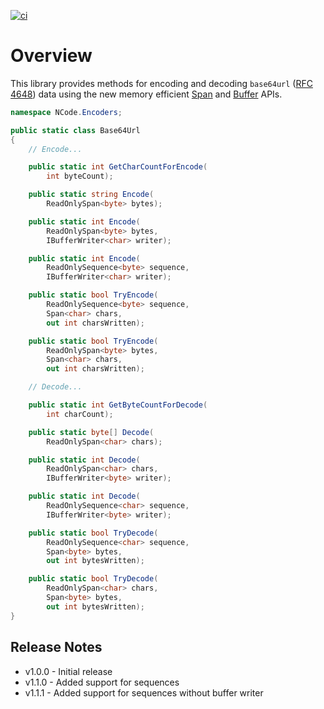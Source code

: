 [![ci](https://github.com/NCodeGroup/Base64Url/actions/workflows/main.yml/badge.svg)](https://github.com/NCodeGroup/Base64Url/actions)

# Overview

This library provides methods for encoding and decoding `base64url` ([RFC 4648]) data using the new memory
efficient [Span] and [Buffer] APIs.

[RFC 4648]: https://datatracker.ietf.org/doc/html/rfc4648

[Span]: https://learn.microsoft.com/en-us/dotnet/standard/memory-and-spans/

[Buffer]: https://learn.microsoft.com/en-us/dotnet/standard/io/buffers

```csharp
namespace NCode.Encoders;

public static class Base64Url
{
    // Encode...

    public static int GetCharCountForEncode(
        int byteCount);

    public static string Encode(
        ReadOnlySpan<byte> bytes);

    public static int Encode(
        ReadOnlySpan<byte> bytes,
        IBufferWriter<char> writer);

    public static int Encode(
        ReadOnlySequence<byte> sequence,
        IBufferWriter<char> writer);

    public static bool TryEncode(
        ReadOnlySequence<byte> sequence,
        Span<char> chars,
        out int charsWritten);

    public static bool TryEncode(
        ReadOnlySpan<byte> bytes,
        Span<char> chars,
        out int charsWritten);

    // Decode...

    public static int GetByteCountForDecode(
        int charCount);

    public static byte[] Decode(
        ReadOnlySpan<char> chars);

    public static int Decode(
        ReadOnlySpan<char> chars,
        IBufferWriter<byte> writer);

    public static int Decode(
        ReadOnlySequence<char> sequence,
        IBufferWriter<byte> writer);

    public static bool TryDecode(
        ReadOnlySequence<char> sequence,
        Span<byte> bytes,
        out int bytesWritten);

    public static bool TryDecode(
        ReadOnlySpan<char> chars,
        Span<byte> bytes,
        out int bytesWritten);
}
```

## Release Notes

* v1.0.0 - Initial release
* v1.1.0 - Added support for sequences
* v1.1.1 - Added support for sequences without buffer writer
